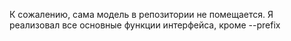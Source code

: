 К сожалению, сама модель в репозитории не помещается. Я реализовал все основные функции интерфейса, кроме --prefix
